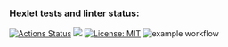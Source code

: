 ### Hexlet tests and linter status:
[![Actions Status](https://github.com/arctikbear/php-project-lvl1/workflows/hexlet-check/badge.svg)](https://github.com/arctikbear/php-project-lvl1/actions)
<a href="https://codeclimate.com/github/codeclimate/codeclimate/maintainability"><img src="https://api.codeclimate.com/v1/badges/a99a88d28ad37a79dbf6/maintainability" /></a>
[![License: MIT](https://img.shields.io/badge/License-MIT-yellow.svg)](https://opensource.org/licenses/MIT)
![example workflow](https://github.com/arctikbear/php-project-lvl1/actions/workflows/workflow/badge.svg)
